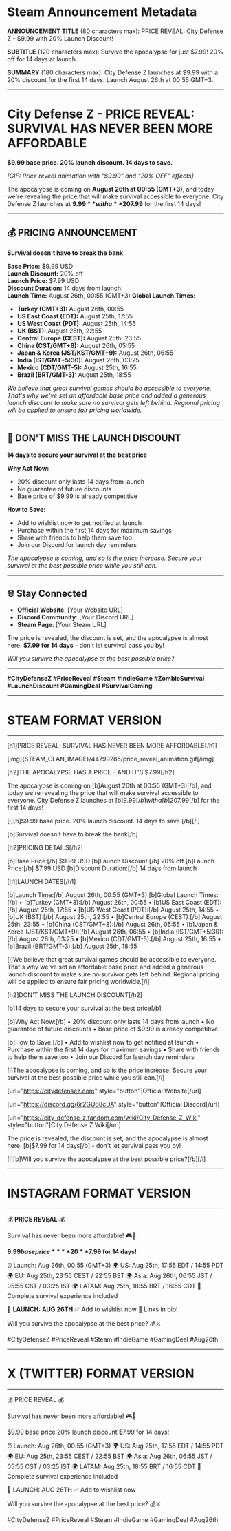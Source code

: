 # Steam Announcement Metadata

**ANNOUNCEMENT TITLE** (80 characters max):
PRICE REVEAL: City Defense Z - $9.99 with 20% Launch Discount!

**SUBTITLE** (120 characters max):
Survive the apocalypse for just $7.99! 20% off for 14 days at launch.

**SUMMARY** (180 characters max):
City Defense Z launches at $9.99 with a 20% discount for the first 14 days. Launch August 26th at 00:55 GMT+3.

---

# City Defense Z - PRICE REVEAL: SURVIVAL HAS NEVER BEEN MORE AFFORDABLE

**$9.99 base price. 20% launch discount. 14 days to save.**

*[GIF: Price reveal animation with "$9.99" and "20% OFF" effects]*

The apocalypse is coming on **August 26th at 00:55 (GMT+3)**, and today we're revealing the price that will make survival accessible to everyone. City Defense Z launches at **$9.99** with a **20% launch discount** that brings the price down to just **$7.99** for the first 14 days!

---

## 💰 PRICING ANNOUNCEMENT

**Survival doesn't have to break the bank**

**Base Price:** $9.99 USD  
**Launch Discount:** 20% off  
**Launch Price:** $7.99 USD  
**Discount Duration:** 14 days from launch  
**Launch Time:** August 26th, 00:55 (GMT+3)
**Global Launch Times:**
- **Turkey (GMT+3):** August 26th, 00:55
- **US East Coast (EDT):** August 25th, 17:55
- **US West Coast (PDT):** August 25th, 14:55
- **UK (BST):** August 25th, 22:55
- **Central Europe (CEST):** August 25th, 23:55
- **China (CST/GMT+8):** August 26th, 05:55
- **Japan & Korea (JST/KST/GMT+9):** August 26th, 06:55
- **India (IST/GMT+5:30):** August 26th, 03:25
- **Mexico (CDT/GMT-5):** August 25th, 16:55
- **Brazil (BRT/GMT-3):** August 25th, 18:55

*We believe that great survival games should be accessible to everyone. That's why we've set an affordable base price and added a generous launch discount to make sure no survivor gets left behind. Regional pricing will be applied to ensure fair pricing worldwide.*

---

## 🚨 DON'T MISS THE LAUNCH DISCOUNT

**14 days to secure your survival at the best price**

**Why Act Now:**
- 20% discount only lasts 14 days from launch
- No guarantee of future discounts
- Base price of $9.99 is already competitive

**How to Save:**
- Add to wishlist now to get notified at launch
- Purchase within the first 14 days for maximum savings
- Share with friends to help them save too
- Join our Discord for launch day reminders

*The apocalypse is coming, and so is the price increase. Secure your survival at the best possible price while you still can.*

---

## 🌐 Stay Connected

- **Official Website**: [Your Website URL]
- **Discord Community**: [Your Discord URL]  
- **Steam Page**: [Your Steam URL]

The price is revealed, the discount is set, and the apocalypse is almost here. **$7.99 for 14 days** - don't let survival pass you by!

*Will you survive the apocalypse at the best possible price?*

---

**#CityDefenseZ #PriceReveal #Steam #IndieGame #ZombieSurvival #LaunchDiscount #GamingDeal #SurvivalGaming**

---

# STEAM FORMAT VERSION

---

[h1]PRICE REVEAL: SURVIVAL HAS NEVER BEEN MORE AFFORDABLE[/h1]

[img]{STEAM_CLAN_IMAGE}/44799285/price_reveal_animation.gif[/img]

[h2]THE APOCALYPSE HAS A PRICE - AND IT'S $7.99[/h2]

The apocalypse is coming on [b]August 26th at 00:55 (GMT+3)[/b], and today we're revealing the price that will make survival accessible to everyone. City Defense Z launches at [b]$9.99[/b] with a [b]20% launch discount[/b] that brings the price down to just [b]$7.99[/b] for the first 14 days!

[i][b]$9.99 base price. 20% launch discount. 14 days to save.[/b][/i]

[b]Survival doesn't have to break the bank[/b]

[h2]PRICING DETAILS[/h2]

[b]Base Price:[/b] $9.99 USD
[b]Launch Discount:[/b] 20% off
[b]Launch Price:[/b] $7.99 USD
[b]Discount Duration:[/b] 14 days from launch

[h1]LAUNCH DATES[/h1]

[b]Launch Time:[/b] August 26th, 00:55 (GMT+3)
[b]Global Launch Times:[/b]
• [b]Turkey (GMT+3):[/b] August 26th, 00:55
• [b]US East Coast (EDT):[/b] August 25th, 17:55
• [b]US West Coast (PDT):[/b] August 25th, 14:55
• [b]UK (BST):[/b] August 25th, 22:55
• [b]Central Europe (CEST):[/b] August 25th, 23:55
• [b]China (CST/GMT+8):[/b] August 26th, 05:55
• [b]Japan & Korea (JST/KST/GMT+9):[/b] August 26th, 06:55
• [b]India (IST/GMT+5:30):[/b] August 26th, 03:25
• [b]Mexico (CDT/GMT-5):[/b] August 25th, 16:55
• [b]Brazil (BRT/GMT-3):[/b] August 25th, 18:55

[i]We believe that great survival games should be accessible to everyone. That's why we've set an affordable base price and added a generous launch discount to make sure no survivor gets left behind. Regional pricing will be applied to ensure fair pricing worldwide.[/i]

[h2]DON'T MISS THE LAUNCH DISCOUNT[/h2]

[b]14 days to secure your survival at the best price[/b]

[b]Why Act Now:[/b]
• 20% discount only lasts 14 days from launch
• No guarantee of future discounts
• Base price of $9.99 is already competitive

[b]How to Save:[/b]
• Add to wishlist now to get notified at launch
• Purchase within the first 14 days for maximum savings
• Share with friends to help them save too
• Join our Discord for launch day reminders

[i]The apocalypse is coming, and so is the price increase. Secure your survival at the best possible price while you still can.[/i]

[url="https://citydefensez.com" style="button"]Official Website[/url]

[url="https://discord.gg/6r2GU68cDA" style="button"]Official Discord[/url]

[url="https://city-defense-z.fandom.com/wiki/City_Defense_Z_Wiki" style="button"]City Defense Z Wiki[/url]

The price is revealed, the discount is set, and the apocalypse is almost here. [b]$7.99 for 14 days[/b] - don't let survival pass you by!

[i][b]Will you survive the apocalypse at the best possible price?[/b][/i]

---

# INSTAGRAM FORMAT VERSION

---

💰 **PRICE REVEAL** 💰

Survival has never been more affordable! 🎮💸

**$9.99 base price**
**20% launch discount**
**$7.99 for 14 days!**

⏰ Launch: Aug 26th, 00:55 (GMT+3)
🌍 US: Aug 25th, 17:55 EDT / 14:55 PDT
🌍 EU: Aug 25th, 23:55 CEST / 22:55 BST
🌍 Asia: Aug 26th, 06:55 JST / 05:55 CST / 03:25 IST
🌍 LATAM: Aug 25th, 18:55 BRT / 16:55 CDT
🎯 Complete survival experience included

🚨 **LAUNCH: AUG 26TH**
✅ Add to wishlist now
🔗 Links in bio!

Will you survive the apocalypse at the best price? 💰⚔️

#CityDefenseZ #PriceReveal #Steam #IndieGame #GamingDeal #Aug26th

---

# X (TWITTER) FORMAT VERSION

---

💰 PRICE REVEAL 💰

Survival has never been more affordable! 🎮💸

$9.99 base price
20% launch discount
$7.99 for 14 days!

⏰ Launch: Aug 26th, 00:55 (GMT+3)
🌍 US: Aug 25th, 17:55 EDT / 14:55 PDT
🌍 EU: Aug 25th, 23:55 CEST / 22:55 BST
🌍 Asia: Aug 26th, 06:55 JST / 05:55 CST / 03:25 IST
🌍 LATAM: Aug 25th, 18:55 BRT / 16:55 CDT
🎯 Complete survival experience included

🚨 LAUNCH: AUG 26TH
✅ Add to wishlist now

Will you survive the apocalypse at the best price? 💰⚔️

#CityDefenseZ #PriceReveal #Steam #IndieGame #GamingDeal #Aug26th
